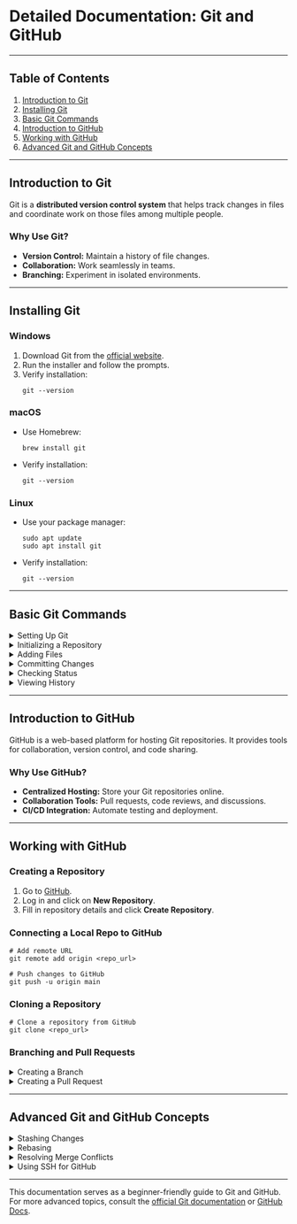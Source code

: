 # Detailed Documentation: Git and GitHub

---

## Table of Contents

1. [Introduction to Git](#introduction-to-git)  
2. [Installing Git](#installing-git)  
3. [Basic Git Commands](#basic-git-commands)  
4. [Introduction to GitHub](#introduction-to-github)  
5. [Working with GitHub](#working-with-github)  
6. [Advanced Git and GitHub Concepts](#advanced-git-and-github-concepts)  

---

## Introduction to Git

Git is a **distributed version control system** that helps track changes in files and coordinate work on those files among multiple people. 

### Why Use Git?

- **Version Control:** Maintain a history of file changes.  
- **Collaboration:** Work seamlessly in teams.  
- **Branching:** Experiment in isolated environments.  

---

## Installing Git

### Windows

1. Download Git from the [official website](https://git-scm.com/downloads).  
2. Run the installer and follow the prompts.  
3. Verify installation:  
   ```
   git --version
   ```

### macOS

- Use Homebrew:  
  ```
  brew install git
  ```
- Verify installation:  
  ```
  git --version
  ```

### Linux

- Use your package manager:  
  ```
  sudo apt update  
  sudo apt install git
  ```
- Verify installation:  
  ```
  git --version
  ```

---

## Basic Git Commands

<details>
<summary>Setting Up Git</summary>

```
# Configure Git with your name and email
git config --global user.name "Your Name"
git config --global user.email "you@example.com"
```

</details>

<details>
<summary>Initializing a Repository</summary>

```
# Create a new Git repository
git init
```

</details>

<details>
<summary>Adding Files</summary>

```
# Add files to staging area
git add <file_name>
git add .
```

</details>

<details>
<summary>Committing Changes</summary>

```
# Save changes to the repository
git commit -m "Commit message"
```

</details>

<details>
<summary>Checking Status</summary>

```
# View the state of your working directory
git status
```

</details>

<details>
<summary>Viewing History</summary>

```
# View commit history
git log
```

</details>

---

## Introduction to GitHub

GitHub is a web-based platform for hosting Git repositories. It provides tools for collaboration, version control, and code sharing.

### Why Use GitHub?

- **Centralized Hosting:** Store your Git repositories online.  
- **Collaboration Tools:** Pull requests, code reviews, and discussions.  
- **CI/CD Integration:** Automate testing and deployment.  

---

## Working with GitHub

### Creating a Repository

1. Go to [GitHub](https://github.com).  
2. Log in and click on **New Repository**.  
3. Fill in repository details and click **Create Repository**.

### Connecting a Local Repo to GitHub

```
# Add remote URL
git remote add origin <repo_url>

# Push changes to GitHub
git push -u origin main
```

### Cloning a Repository

```
# Clone a repository from GitHub
git clone <repo_url>
```

### Branching and Pull Requests

<details>
<summary>Creating a Branch</summary>

```
# Create a new branch
git branch <branch_name>

# Switch to the new branch
git checkout <branch_name>
```

</details>

<details>
<summary>Creating a Pull Request</summary>

1. Push your branch to GitHub:  
   ```
   git push origin <branch_name>
   ```  
2. Go to your GitHub repository.  
3. Click **Pull Requests** > **New Pull Request**.  
4. Review and submit the pull request.

</details>

---

## Advanced Git and GitHub Concepts

<details>
<summary>Stashing Changes</summary>

```
# Save changes without committing
git stash

# Reapply stashed changes
git stash apply
```

</details>

<details>
<summary>Rebasing</summary>

```
# Rebase your branch onto another branch
git rebase <branch_name>
```

</details>

<details>
<summary>Resolving Merge Conflicts</summary>

- Open the conflicting file.  
- Edit the file to resolve conflicts.  
- Add and commit the resolved file.  

```
git add <file_name>
git commit
```

</details>

<details>
<summary>Using SSH for GitHub</summary>

1. Generate an SSH key:  
   ```
   ssh-keygen -t ed25519 -C "you@example.com"
   ```  
2. Add the key to your GitHub account.  
3. Clone or push using SSH:  
   ```
   git clone git@github.com:username/repository.git
   ```

</details>

---

This documentation serves as a beginner-friendly guide to Git and GitHub. For more advanced topics, consult the [official Git documentation](https://git-scm.com/doc) or [GitHub Docs](https://docs.github.com).
